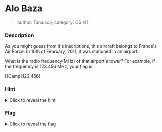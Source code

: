 # Alo Baza
> author: Taniusca; category: OSINT

### Description

As you might guess from it's inscriptions, this aircraft belongs to France's Air Force. In 10th of February, 2011, it was stationed in an airport.

What is the radio frequency(MHz) of that airport's tower? For example, if the frequency is 123.456 MHz, your flag is:

HCamp{123.456}

### Hint
<details>
  <summary>Click to reveal the hint</summary>
  Ever heard of AIPs?
</details>

### Flag
<details>
  <summary>Click to reveal the flag</summary>
  HCamp{118.100}
</details>
